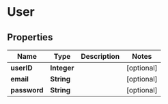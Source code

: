
# User

## Properties
Name | Type | Description | Notes
------------ | ------------- | ------------- | -------------
**userID** | **Integer** |  |  [optional]
**email** | **String** |  |  [optional]
**password** | **String** |  |  [optional]



